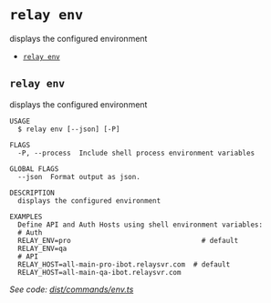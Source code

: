 `relay env`
===========

displays the configured environment

* [`relay env`](#relay-env)

## `relay env`

displays the configured environment

```
USAGE
  $ relay env [--json] [-P]

FLAGS
  -P, --process  Include shell process environment variables

GLOBAL FLAGS
  --json  Format output as json.

DESCRIPTION
  displays the configured environment

EXAMPLES
  Define API and Auth Hosts using shell environment variables:
  # Auth
  RELAY_ENV=pro                                # default
  RELAY_ENV=qa
  # API
  RELAY_HOST=all-main-pro-ibot.relaysvr.com  # default
  RELAY_HOST=all-main-qa-ibot.relaysvr.com
```

_See code: [dist/commands/env.ts](https://github.com/relaypro/relay-cli/blob/v1.9.1/dist/commands/env.ts)_
